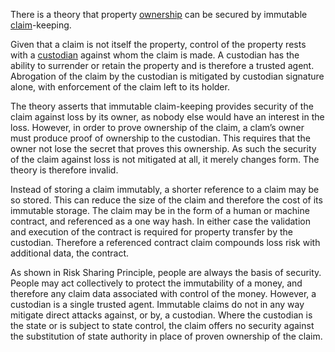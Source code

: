 There is a theory that property [ownership](Glossary#owner) can be secured by immutable [claim](Glossary#claimant)-keeping.

Given that a claim is not itself the property, control of the property rests with a [custodian](Glossary#custodian) against whom the claim is made. A custodian has the ability to surrender or retain the property and is therefore a trusted agent. Abrogation of the claim by the custodian is mitigated by custodian signature alone, with enforcement of the claim left to its holder.

The theory asserts that immutable claim-keeping provides security of the claim against loss by its owner, as nobody else would have an interest in the loss. However, in order to prove ownership of the claim, a clam’s owner must produce proof of ownership to the custodian. This requires that the owner not lose the secret that proves this ownership.  As such the security of the claim against loss is not mitigated at all, it merely changes form. The theory is therefore invalid.

Instead of storing a claim immutably, a shorter reference to a claim may be so stored. This can reduce the size of the claim and therefore the cost of its immutable storage. The claim may be in the form of a human or machine contract, and referenced as a one way hash. In either case the validation and execution of the contract is required for property transfer by the custodian. Therefore a referenced contract claim compounds loss risk with additional data, the contract.

As shown in Risk Sharing Principle, people are always the basis of security. People may act collectively to protect the immutability of a money, and therefore any claim data associated with control of the money. However, a custodian is a single trusted agent. Immutable claims do not in any way mitigate direct attacks against, or by, a custodian. Where the custodian is the state or is subject to state control, the claim offers no security against the substitution of state authority in place of proven ownership of the claim.